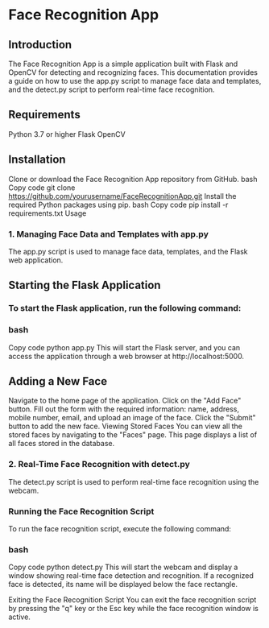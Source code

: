 # Face Recognition App

## Introduction
The Face Recognition App is a simple application built with Flask and OpenCV for detecting and recognizing faces. This documentation provides a guide on how to use the app.py script to manage face data and templates, and the detect.py script to perform real-time face recognition.

## Requirements

Python 3.7 or higher
Flask
OpenCV

## Installation

Clone or download the Face Recognition App repository from GitHub.
bash
Copy code
git clone https://github.com/yourusername/FaceRecognitionApp.git
Install the required Python packages using pip.
bash
Copy code
pip install -r requirements.txt
Usage

### 1. Managing Face Data and Templates with app.py
The app.py script is used to manage face data, templates, and the Flask web application.

## Starting the Flask Application
### To start the Flask application, run the following command:

### bash

Copy code
python app.py
This will start the Flask server, and you can access the application through a web browser at http://localhost:5000.

## Adding a New Face

Navigate to the home page of the application.
Click on the "Add Face" button.
Fill out the form with the required information: name, address, mobile number, email, and upload an image of the face.
Click the "Submit" button to add the new face.
Viewing Stored Faces
You can view all the stored faces by navigating to the "Faces" page. This page displays a list of all faces stored in the database.

### 2. Real-Time Face Recognition with detect.py
The detect.py script is used to perform real-time face recognition using the webcam.

### Running the Face Recognition Script
To run the face recognition script, execute the following command:

### bash
Copy code
python detect.py
This will start the webcam and display a window showing real-time face detection and recognition. If a recognized face is detected, its name will be displayed below the face rectangle.

Exiting the Face Recognition Script
You can exit the face recognition script by pressing the "q" key or the Esc key while the face recognition window is active.
